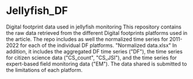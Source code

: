 # Jellyfish_DF
Digital footprint data used in jellyfish monitoring
This repository contains the raw data retrieved from the different Digital footprints platforms used in the article. 
The repo includes as well the normalized time series for 2011-2022 for each of the individual DF platforms. "Normalized data.xlsx" 
In addition, it includes the aggregated DF time series ("DF"), the time series for citizen science data ("CS_count", "CS_JSI"), and the time series for expert-based field monitoring data ("EM"). 
The data shared is submitted to the limitations of each platform.
